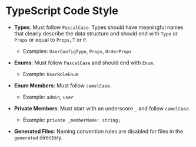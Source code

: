 # TypeScript Code Style

- **Types**: Must follow `PascalCase`. Types should have meaningful names that clearly describe the data structure and should end with `Type` or `Props` or equal to `Props`, `T` or `P`.
  - Examples: `UserConfigType`, `Props`, `OrderProps`

- **Enums**: Must follow `PascalCase` and should end with `Enum`.
  - Example: `UserRoleEnum`

- **Enum Members**: Must follow `camelCase`.
  - Example: `admin`, `user`

- **Private Members**: Must start with an underscore `_` and follow `camelCase`.
  - Example: `private _memberName: string;`

- **Generated Files**: Naming convention rules are disabled for files in the `generated` directory.
